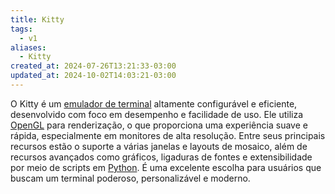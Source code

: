 ```yaml
---
title: Kitty
tags:
  - v1
aliases:
  - Kitty
created_at: 2024-07-26T13:21:33-03:00
updated_at: 2024-10-02T14:03:21-03:00
---
```


O Kitty é um [emulador de terminal](Emulador_de_terminal.md) altamente configurável e eficiente, desenvolvido com foco em desempenho e facilidade de uso. Ele utiliza [OpenGL](../../../../atomos/2024/07/09/OpenGL.md) para renderização, o que proporciona uma experiência suave e rápida, especialmente em monitores de alta resolução. Entre seus principais recursos estão o suporte a várias janelas e layouts de mosaico, além de recursos avançados como gráficos, ligaduras de fontes e extensibilidade por meio de scripts em [Python](../../../../atomos/2024/07/09/Linguagem_Python.md). É uma excelente escolha para usuários que buscam um terminal poderoso, personalizável e moderno.